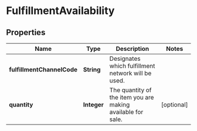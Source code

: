 
# FulfillmentAvailability

## Properties
Name | Type | Description | Notes
------------ | ------------- | ------------- | -------------
**fulfillmentChannelCode** | **String** | Designates which fulfillment network will be used. | 
**quantity** | **Integer** | The quantity of the item you are making available for sale. |  [optional]



